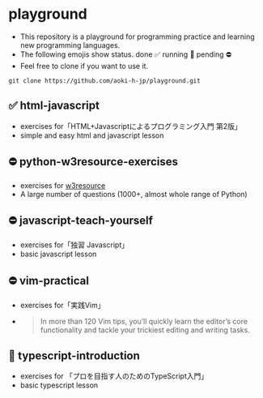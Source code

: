 # playground

- This repository is a playground for programming practice and learning new programming languages.
- The following emojis show status. done :white_check_mark: running :running: pending :no_entry:
- Feel free to clone if you want to use it.

```shell
git clone https://github.com/aoki-h-jp/playground.git
```

## :white_check_mark: html-javascript
- exercises for「HTML+Javascriptによるプログラミング入門 第2版」
- simple and easy html and javascript lesson

## :no_entry: python-w3resource-exercises
- exercises for [w3resource](https://www.w3resource.com/python-exercises/)
- A large number of questions (1000+, almost whole range of Python)

## :no_entry: javascript-teach-yourself
- exercises for「独習 Javascript」
- basic javascript lesson

## :no_entry: vim-practical
- exercises for「実践Vim」
- > In more than 120 Vim tips, you’ll quickly learn the editor’s core functionality and tackle your trickiest editing and writing tasks.

## :running: typescript-introduction
- exercises for 「プロを目指す人のためのTypeScript入門」
- basic typescript lesson
  